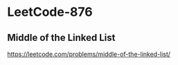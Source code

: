 # LeetCode-876
##  Middle of the Linked List
https://leetcode.com/problems/middle-of-the-linked-list/
